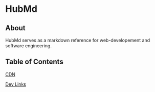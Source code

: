 # HubMd

## About

HubMd serves as a markdown reference for web-developement and software engineering.


## Table of Contents

[CDN](./CDN.md)

[Dev Links](./DevLinks.md)